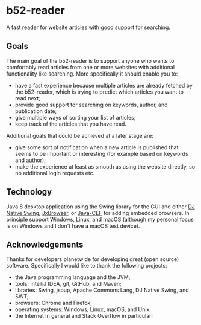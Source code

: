 # b52-reader
A fast reader for website articles with good support for searching.

## Goals
The main goal of the b52-reader is to support anyone who wants to comfortably read articles from one or more websites with additional functionality like searching. More specifically it should enable you to:
- have a fast experience because multiple articles are already fetched by the b52-reader, which is trying to predict which articles you want to read next;
- provide good support for searching on keywords, author, and publication date;
- give multiple ways of sorting your list of articles;
- keep track of the articles that you have read.

Additional goals that could be achieved at a later stage are:
- give some sort of notification when a new article is published that seems to be important or interesting (for example based on keywords and author);
- make the experience at least as smooth as using the website directly, so no additional login requests etc.

## Technology
Java 8 desktop application using the Swing library for the GUI and either [DJ Native Swing](https://github.com/Chrriis/DJ-Native-Swing), [JxBrowser](https://www.teamdev.com/jxbrowser), or [Java-CEF](https://bitbucket.org/chromiumembedded/java-cef) for adding embedded browsers. In principle support Windows, Linux, and macOS (although my personal focus is on Windows and I don't have a macOS test device).

## Acknowledgements
Thanks for developers planetwide for developing great (open source) software. Specifically I would like to thank the following projects:
- the Java programming language and the JVM;
- tools: IntelliJ IDEA, git, GitHub, and Maven;
- libraries: Swing, jsoup, Apache Commons Lang, DJ Native Swing, and SWT;
- browsers: Chrome and Firefox;
- operating systems: Windows, Linux, macOS, and Unix;
- the Internet in general and Stack Overflow in particular!

